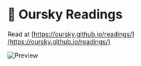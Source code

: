 
# 📘 Oursky Readings

Read at [https://oursky.github.io/readings/](https://oursky.github.io/readings/)

![Preview](https://user-images.githubusercontent.com/1916493/32885125-801fed8a-caf7-11e7-809a-f23a9f688c4c.png)

